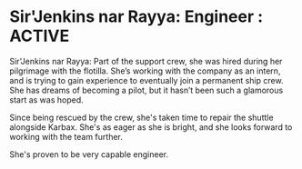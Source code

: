 # Sir'Jenkins nar Rayya: Engineer : ACTIVE

Sir'Jenkins nar Rayya: Part of the support crew, she was hired during her pilgrimage with the flotilla. She’s working with the company as an intern, and is trying to gain experience to eventually join a permanent ship crew. She has dreams of becoming a pilot, but it hasn’t been such a glamorous start as was hoped.

Since being rescued by the crew, she's taken time to repair the shuttle alongside Karbax. She's as eager as she is bright, and she looks forward to working with the team further.

She's proven to be very capable engineer.
